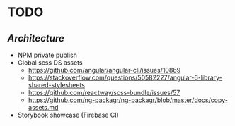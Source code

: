 # TODO
## _Architecture_

- NPM private publish
- Global scss DS assets
  - https://github.com/angular/angular-cli/issues/10869
  - https://stackoverflow.com/questions/50582227/angular-6-library-shared-stylesheets
  - https://github.com/reactway/scss-bundle/issues/57
  - https://github.com/ng-packagr/ng-packagr/blob/master/docs/copy-assets.md
- Storybook showcase (Firebase CI)
